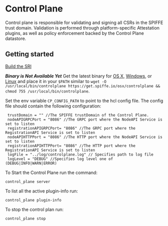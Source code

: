 # Control Plane  
Control plane is responsible for validating and signing all CSRs in the SPIFFE trust domain. Validation is performed through platform-specific Attestation plugins, as well as policy enforcement backed by the Control Plane datastore.



## Getting started
[Build the SRI](../README.md#building-the-sri)

_**Binary is Not Available Yet**_
Get the latest binary for [OS X](https://get.spiffe.io/osx/controlplane), [Windows](https://get.spiffe.io/windows/controlplane.exe), 
or [Linux](https://get.spiffe.io/linux/controlplane) and place it in your `$PATH` similar to `wget -O /usr/local/bin/controlplane https://get.spiffe.io/osx/controlplane && chmod 755 /usr/local/bin/controlplane`. 


Set the env variable `CP_CONFIG_PATH` to point to the hcl config file. 
The config file should contain the following configuration:
````
 trustDomain = "" //The SPIFFE trustDomain of the Control Plane.
 nodeAPIGRPCPort = "8086" //The GRPC port where the NodeAPI Service is set to listen
 registrationAPIGRPCPort= "8086" //The GRPC port where the RegistrationAPI Service is set to listen
 nodeAPIHTTPPort = "8086" //The HTTP port where the NodeAPI Service is set to listen
 registrationAPIHTTPPort= "8086" //The HTTP port where the RegistrationAPI Service is set to listen
 logFile = "../log/controlplane.log" // Specifies path to log file
 logLevel = "DEBUG" //Specifies log level one of (DEBUG|INFO|WARN|ERROR)

````
To Start the Control Plane run the command:

`control_plane server`

To list all the active plugin-info run:

`control_plane plugin-info`

To stop the control plan run:

`control_plane stop`

